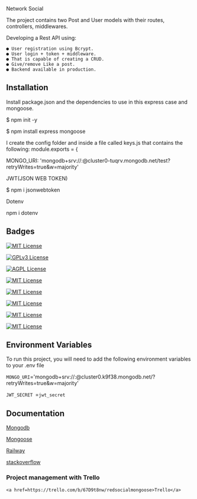 

Network Social

The project contains two Post and User models with their routes, controllers, middlewares.

Developing a Rest API using:

    ● User registration using Bcrypt.
    ● User login + token + middleware.
    ● That is capable of creating a CRUD.
    ● Give/remove Like a post.
    ● Backend available in production.


## Installation

Install  package.json and the dependencies to use in this express case and mongoose.

$ npm init -y

$ npm install express mongoose

I create the config folder and inside a file called keys.js that contains the following:
    module.exports = {

MONGO_URI: 'mongodb+srv://<name>:<password>@cluster0-tuqrv.mongodb.net/test?retryWrites=true&w=majority'

JWT(JSON WEB TOKEN)

$ npm i jsonwebtoken

Dotenv

npm i dotenv

## Badges


[![MIT License](https://img.shields.io/badge/License-EXPRESS:JS-green.svg)](https://choosealicense.com/licenses/mit/)

[![GPLv3 License](https://img.shields.io/badge/License-npm-important.svg)](https://opensource.org/licenses/)

[![AGPL License](https://img.shields.io/badge/License-Mongoose-yellowgreen.svg)](http://www.gnu.org/licenses/agpl-3.0)

[![MIT License](https://img.shields.io/badge/License-Nodemon-blue.svg)](https://choosealicense.com/licenses/mit/)

[![MIT License](https://img.shields.io/badge/License-JWT-orange.svg)](https://choosealicense.com/licenses/mit/)

[![MIT License](https://img.shields.io/badge/License-Nodemon-blue.svg)](https://choosealicense.com/licenses/mit/)

[![MIT License](https://img.shields.io/badge/License-Dotenv-blueviolet.svg)](https://choosealicense.com/licenses/mit/)

[![MIT License](https://img.shields.io/badge/License-Railway-critical.svg)](https://choosealicense.com/licenses/mit/)







## Environment Variables

To run this project, you will need to add the following environment variables to your .env file

`MONGO_URI`='mongodb+srv://<user>:<password>@cluster0.k9f38.mongodb.net/?retryWrites=true&w=majority'

`JWT_SECRET `=`jwt_secret`


## Documentation

[Mongodb](https://www.mongodb.com/atlas/database)

[Mongoose](https://mongoosejs.com/docs/queries.html)

[Railway](https://railway.app/)

[stackoverflow](https://stackoverflow.com/)


### Project management with Trello
    <a href=https://trello.com/b/67D9t8nw/redsocialmongoose>Trello</a>





